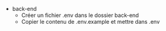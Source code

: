 - back-end
    * Créer un fichier .env dans le dossier back-end
    * Copier le contenu de .env.example et mettre dans .env